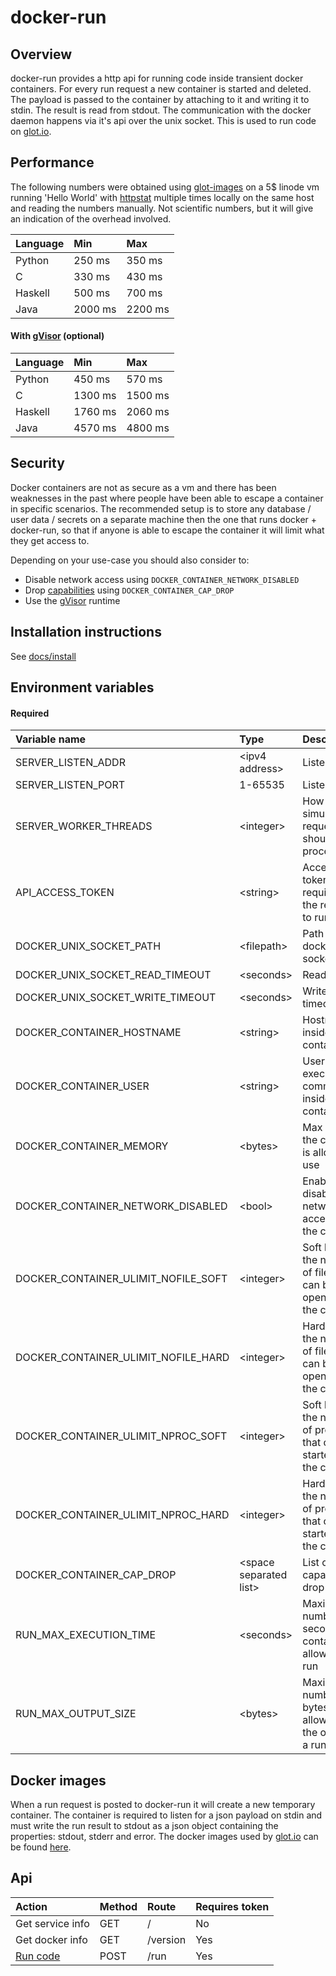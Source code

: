 # docker-run

## Overview
docker-run provides a http api for running code inside transient docker containers.
For every run request a new container is started and deleted.
The payload is passed to the container by attaching to it and writing it to stdin. The result is read from stdout.
The communication with the docker daemon happens via it's api over the unix socket.
This is used to run code on [glot.io](https://glot.io).


## Performance
The following numbers were obtained using [glot-images](https://github.com/glotcode/glot-images)
on a 5$ linode vm running 'Hello World' with [httpstat](https://github.com/reorx/httpstat)
multiple times locally on the same host and reading the numbers manually.
Not scientific numbers, but it will give an indication of the overhead involved.

| Language         | Min          | Max          |
|:-----------------|:-------------|:-------------|
| Python           | 250 ms       | 350 ms       |
| C                | 330 ms       | 430 ms       |
| Haskell          | 500 ms       | 700 ms       |
| Java             | 2000 ms      | 2200 ms      |

#### With [gVisor](https://gvisor.dev/) (optional)

| Language         | Min          | Max          |
|:-----------------|:-------------|:-------------|
| Python           | 450 ms       | 570 ms       |
| C                | 1300 ms      | 1500 ms      |
| Haskell          | 1760 ms      | 2060 ms      |
| Java             | 4570 ms      | 4800 ms      |


## Security
Docker containers are not as secure as a vm and there has been weaknesses in the past
where people have been able to escape a container in specific scenarios.
The recommended setup is to store any database / user data / secrets on a separate machine then the one that runs docker + docker-run,
so that if anyone is able to escape the container it will limit what they get access to.

Depending on your use-case you should also consider to:
* Disable network access using `DOCKER_CONTAINER_NETWORK_DISABLED`
* Drop [capabilities](https://man7.org/linux/man-pages/man7/capabilities.7.html) using `DOCKER_CONTAINER_CAP_DROP`
* Use the [gVisor](https://gvisor.dev/) runtime


## Installation instructions
See [docs/install](docs/install)


## Environment variables

#### Required

| Variable name                          | Type                          | Description                                                                  |
|:---------------------------------------|:------------------------------|:-----------------------------------------------------------------------------|
| SERVER_LISTEN_ADDR                     | &lt;ipv4 address&gt;          | Listen ip                                                                    |
| SERVER_LISTEN_PORT                     | 1-65535                       | Listen port                                                                  |
| SERVER_WORKER_THREADS                  | &lt;integer&gt;               | How many simultaneous requests that should be processed                      |
| API_ACCESS_TOKEN                       | &lt;string&gt;                | Access token is required in the request to run code                          |
| DOCKER_UNIX_SOCKET_PATH                | &lt;filepath&gt;              | Path to docker unix socket                                                   |
| DOCKER_UNIX_SOCKET_READ_TIMEOUT        | &lt;seconds&gt;               | Read timeout                                                                 |
| DOCKER_UNIX_SOCKET_WRITE_TIMEOUT       | &lt;seconds&gt;               | Write timeout                                                                |
| DOCKER_CONTAINER_HOSTNAME              | &lt;string&gt;                | Hostname inside container                                                    |
| DOCKER_CONTAINER_USER                  | &lt;string&gt;                | User that will execute the command inside the container                      |
| DOCKER_CONTAINER_MEMORY                | &lt;bytes&gt;                 | Max memory the container is allowed to use                                   |
| DOCKER_CONTAINER_NETWORK_DISABLED      | &lt;bool&gt;                  | Enable or disable network access from the container                          |
| DOCKER_CONTAINER_ULIMIT_NOFILE_SOFT    | &lt;integer&gt;               | Soft limit for the number of files that can be opened by the container       |
| DOCKER_CONTAINER_ULIMIT_NOFILE_HARD    | &lt;integer&gt;               | Hard limit for the number of files that can be opened by the container       |
| DOCKER_CONTAINER_ULIMIT_NPROC_SOFT     | &lt;integer&gt;               | Soft limit for the number of processes that can be started by the container  |
| DOCKER_CONTAINER_ULIMIT_NPROC_HARD     | &lt;integer&gt;               | Hard limit for the number of processes that can be started by the container  |
| DOCKER_CONTAINER_CAP_DROP              | &lt;space separated list&gt;  | List of capabilies to drop                                                   |
| RUN_MAX_EXECUTION_TIME                 | &lt;seconds&gt;               | Maximum number of seconds a container is allowed to run                      |
| RUN_MAX_OUTPUT_SIZE                    | &lt;bytes&gt;                 | Maximum number of bytes allowed from the output of a run                     |


## Docker images
When a run request is posted to docker-run it will create a new temporary container.
The container is required to listen for a json payload on stdin and must write the
run result to stdout as a json object containing the properties: stdout, stderr and error.
The docker images used by [glot.io](https://glot.io) can be found [here](https://github.com/glotcode/glot-images).


## Api
| Action                       | Method | Route      | Requires token |
|:-----------------------------|:-------|:-----------|:---------------|
| Get service info             | GET    | /          | No             |
| Get docker info              | GET    | /version   | Yes            |
| [Run code](api_docs/run.md)  | POST   | /run       | Yes            |
